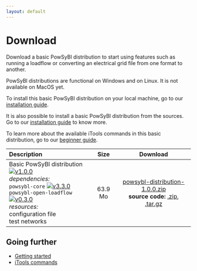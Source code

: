 ```yaml
---
layout: default
---
```


# Download

Download a basic PowSyBl distribution to start using features such as running a loadflow or converting an electrical grid file from one format to another.

PowSyBl distributions are functional on Windows and on Linux. It is not available on MacOS yet.

To install this basic PowSyBl distribution on your local machine, go to our [installation guide](../documentation/user/index.md#installation-from-binaries).

It is also possible to install a basic PowSyBl distribution from the sources. Go to our [installation guide](../documentation/user/index.md#installation-from-sources) to know more.

To learn more about the available iTools commands in this basic distribution, go to our [beginner guide](../documentation/user/index.md#run-1st-itools-command).
 

| Description | Size | Download |
| :------------------- | :----------------: | :----------------: |
| Basic PowSyBl distribution [![v1.0.0](https://img.shields.io/badge/-v1.0.0-red.svg)]() <br>*dependencies:* <br><i class="fas fa-check"></i> `powsybl-core` [![v3.3.0](https://img.shields.io/badge/-v1.0.0-blue.svg)](https://github.com/powsybl/powsybl-core/releases/tag/v3.3.0) <br><i class="fas fa-check"></i> `powsybl-open-loadflow` [![v0.3.0](https://img.shields.io/badge/-v0.3.0-blue.svg)](https://github.com/powsybl/powsybl-open-loadflow/releases/tag/v0.3.0) <br> *resources:* <br><i class="fas fa-file-alt"></i> configuration file <br><i class="fas fa-file-alt"></i> test networks | 63.9 Mo | [<i class="fas fa-download"></i>  powsybl-distribution-1.0.0.zip]() <br>**source code:** [<i class="fas fa-download"></i> .zip](), [<i class="fas fa-download"></i> .tar.gz]()|


## Going further
- [Getting started](../documentation/user/index.md)
- [iTools commands](../documentation/user/itools/index.md)